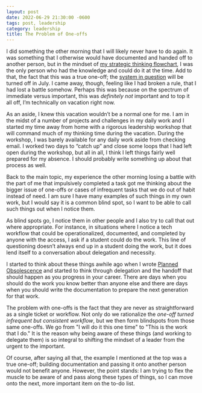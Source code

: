 ```yaml
---
layout: post
date: 2022-06-29 21:30:00 -0600
tags: post, leadership
category: leadership
title: The Problem of One-offs
---
```


I did something the other morning that I will likely never have to do again. It was something that I otherwise would have documented and handed off to another person, but in the mindset of [my strategic thinking flowchart](/2022/02/leadership-in-two-questions), I was the only person who had the knowledge and could do it at the time. Add to that, the fact that this was a true one-off; the [system in question](/2022/06/the-end) will be turned off in July. I came away, though, feeling like I had broken a rule, that I had lost a battle somehow. Perhaps this was because on the spectrum of immediate versus important, this was *definitely not* important and to top it all off, I’m technically on vacation right now.

As an aside, I knew this vacation wouldn’t be a normal one for me. I am in the midst of a number of projects and challenges in my daily work and I started my time away from home with a rigorous leadership workshop that will command much of my thinking time during the vacation. During the workshop, I was barely available for any daily work aside from checking email. I worked two days to “catch up” and close some loops that I had left open during the workshop, but all in all, I think I left things fairly well prepared for my absence.  I should probably write something up about that process as well.

Back to the main topic, my experience the other morning losing a battle with the part of me that impulsively completed a task got me thinking about the bigger issue of one-offs or cases of infrequent tasks that we do out of habit instead of need. I am sure I have many examples of such things in my own work, but I would say it is a common blind spot, so I want to be able to call such things out when I notice them.

As blind spots go, I notice them in other people and I also try to call that out where appropriate. For instance, in situations where I notice a tech workflow that could be operationalized, documented, and completed by anyone with the access, I ask if a student could do the work. This line of questioning doesn’t always end up in a student doing the work, but it does lend itself to a conversation about delegation and necessity.

I started to think about these things awhile ago when I wrote [Planned Obsolescence](/2021/10/planned-obsolescence) and started to think through delegation and the handoff that should happen as you progress in your career. There are days when you should do the work you know better than anyone else and there are days when you should write the documentation to prepare the next generation for that work.

The problem with one-offs is the fact that they are never as straightforward as a single ticket or workflow. Not only do we rationalize the *one-off turned infrequent but consistent workflow*, but we then form blindspots from those same one-offs. We go from "I will do it this one time" to "This is the work that I do." It is the reason why being aware of these things (and working to delegate them) is so integral to shifting the mindset of a leader from the urgent to the important.

Of course, after saying all that, the example I mentioned at the top was a true one-off; building documentation and passing it onto another person would not benefit anyone. However, the point stands: I am trying to flex the muscle to be aware of and pass along these types of things, so I can move onto the next, more important item on the to-do list.



